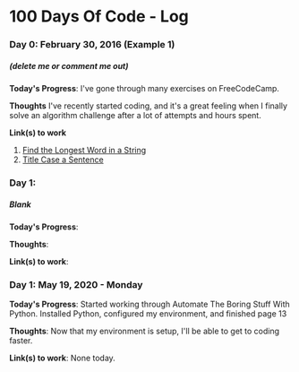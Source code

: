 # 100 Days Of Code - Log

### Day 0: February 30, 2016 (Example 1)
##### (delete me or comment me out)

**Today's Progress**: I've gone through many exercises on FreeCodeCamp.

**Thoughts** I've recently started coding, and it's a great feeling when I finally solve an algorithm challenge after a lot of attempts and hours spent.

**Link(s) to work**
1. [Find the Longest Word in a String](https://www.freecodecamp.com/challenges/find-the-longest-word-in-a-string)
2. [Title Case a Sentence](https://www.freecodecamp.com/challenges/title-case-a-sentence)

### Day 1: 
##### Blank

**Today's Progress**: 

**Thoughts**: 

**Link(s) to work**: 


### Day 1: May 19, 2020 - Monday

**Today's Progress**: Started working through Automate The Boring Stuff With Python.  Installed Python, configured my environment, and finished page 13

**Thoughts**: Now that my environment is setup, I'll be able to get to coding faster. 

**Link(s) to work**: None today.